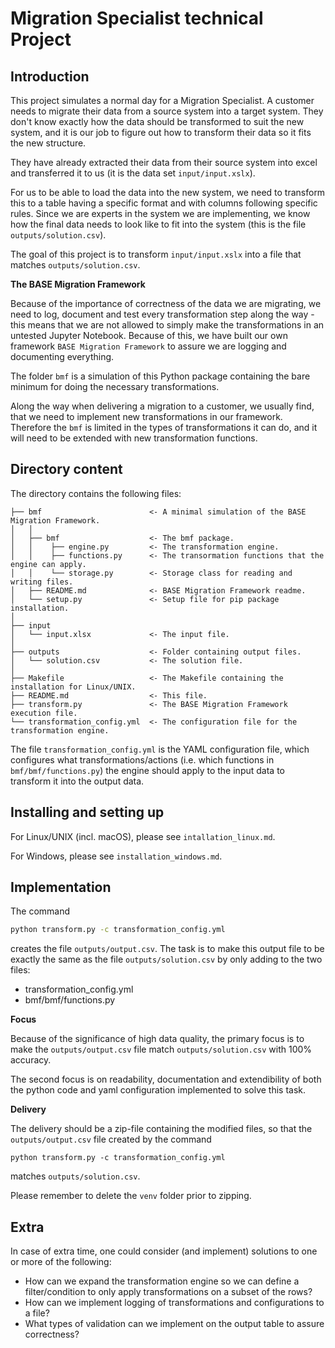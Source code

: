 # Migration Specialist technical Project

## Introduction
This project simulates a normal day for a Migration Specialist. A customer needs to migrate their data from a source system into a target system. They don't know exactly how the data should be transformed to suit the new system, and it is our job to figure out how to transform their data so it fits the new structure.

They have already extracted their data from their source system into excel and transferred it to us (it is the data set `input/input.xslx`).

For us to be able to load the data into the new system, we need to transform this to a table having a specific format and with columns following specific rules. Since we are experts in the system we are implementing, we know how the final data needs to look like to fit into the system (this is the file `outputs/solution.csv`).

The goal of this project is to transform `input/input.xslx` into a file that matches `outputs/solution.csv`.

**The BASE Migration Framework**

Because of the importance of correctness of the data we are migrating, we need to log, document and test every transformation step along the way - this means that we are not allowed to simply make the transformations in an untested Jupyter Notebook. Because of this, we have built our own framework `BASE Migration Framework` to assure we are logging and documenting everything.

The folder `bmf` is a simulation of this Python package containing the bare minimum for doing the necessary transformations.

Along the way when delivering a migration to a customer, we usually find, that we need to implement new transformations in our framework. Therefore the `bmf` is limited in the types of transformations it can do, and it will need to be extended with new transformation functions.

## Directory content

The directory contains the following files:
```
├── bmf                        <- A minimal simulation of the BASE Migration Framework.
│   │
│   ├── bmf                    <- The bmf package.
│   │    ├── engine.py         <- The transformation engine.
│   │    ├── functions.py      <- The transormation functions that the engine can apply.
│   │    └── storage.py        <- Storage class for reading and writing files.
│   ├── README.md              <- BASE Migration Framework readme.
│   └── setup.py               <- Setup file for pip package installation.
│
├── input
│   └── input.xlsx             <- The input file.
│
├── outputs                    <- Folder containing output files.
│   └── solution.csv           <- The solution file.
│
├── Makefile                   <- The Makefile containing the installation for Linux/UNIX.
├── README.md                  <- This file.
├── transform.py               <- The BASE Migration Framework execution file.
└── transformation_config.yml  <- The configuration file for the transformation engine.
```

The file `transformation_config.yml` is the YAML configuration file, which configures what transformations/actions (i.e. which functions in `bmf/bmf/functions.py`) the engine should apply to the input data to transform it into the output data.

## Installing and setting up

For Linux/UNIX (incl. macOS), please see `intallation_linux.md`.

For Windows, please see `installation_windows.md`.

## Implementation

The command

```bash
python transform.py -c transformation_config.yml
```

creates the file `outputs/output.csv`. The task is to make this output file to be exactly the same as the file `outputs/solution.csv` by only adding to the two files:

- transformation_config.yml
- bmf/bmf/functions.py


**Focus**

Because of the significance of high data quality, the primary focus is to make the `outputs/output.csv` file match `outputs/solution.csv` with 100% accuracy.

The second focus is on readability, documentation and extendibility of both the python code and yaml configuration implemented to solve this task.

**Delivery**

The delivery should be a zip-file containing the modified files, so that the `outputs/output.csv` file created by the command
```
python transform.py -c transformation_config.yml
```
matches `outputs/solution.csv`.

Please remember to delete the `venv` folder prior to zipping.

## Extra
In case of extra time, one could consider (and implement) solutions to one or more of the following:

- How can we expand the transformation engine so we can define a filter/condition to only apply transformations on a subset of the rows?
- How can we implement logging of transformations and configurations to a file?
- What types of validation can we implement on the output table to assure correctness?
